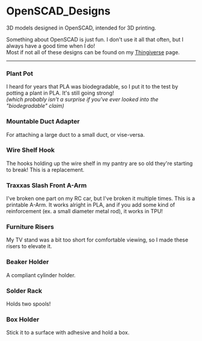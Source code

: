 # OpenSCAD_Designs  
3D models designed in OpenSCAD, intended for 3D printing.  

Something about OpenSCAD is just fun. I don't use it all that often, but I always have a good time when I do!  
Most if not all of these designs can be found on my [Thingiverse](https://www.thingiverse.com/dwink/designs) page.  

___    
  
### Plant Pot  

I heard for years that PLA was biodegradable, so I put it to the test by potting a plant in PLA. It's still going strong!  
_(which probably isn't a surprise if you've ever looked into the "biodegradable" claim)_  
  
  
### Mountable Duct Adapter 

For attaching a large duct to a small duct, or vise-versa.  
  
### Wire Shelf Hook  

The hooks holding up the wire shelf in my pantry are so old they're starting to break! This is a replacement.

### Traxxas Slash Front A-Arm  
  
I've broken one part on my RC car, but I've broken it multiple times. This is a printable A-Arm. It works alright in PLA, and if you add some kind of reinforcement (ex. a small diameter metal rod), it works in TPU!  
  
### Furniture Risers  

My TV stand was a bit too short for comfortable viewing, so I made these risers to elevate it. 

### Beaker Holder  

A compliant cylinder holder.  

###   Solder Rack

Holds two spools!
  
### Box Holder  

Stick it to a surface with adhesive and hold a box.
  
